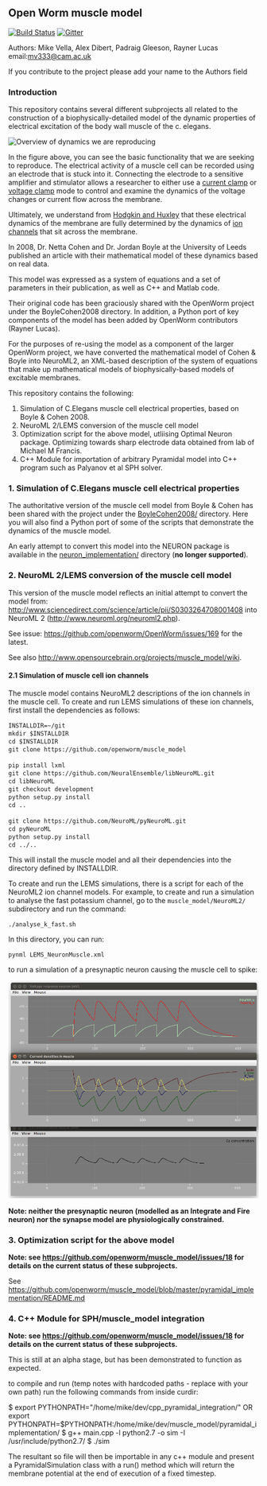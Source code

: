 

## Open Worm muscle model


 [![Build Status](https://travis-ci.org/openworm/muscle_model.png?branch=master)](https://travis-ci.org/openworm/muscle_model) [![Gitter](https://badges.gitter.im/Join%20Chat.svg)](https://gitter.im/openworm/muscle_model?utm_source=badge&utm_medium=badge&utm_campaign=pr-badge&utm_content=badge)

Authors: Mike Vella, Alex Dibert, Padraig Gleeson, Rayner Lucas
email:mv333@cam.ac.uk

If you contribute to the project please add your name to the Authors field

### Introduction

This repository contains several different subprojects all related to the construction of a biophysically-detailed model
of the dynamic properties of electrical excitation of the body wall muscle of the c. elegans.

![Overview of dynamics we are reproducing](https://cloud.githubusercontent.com/assets/1037756/5602898/094dd1c4-9321-11e4-9d01-bc4b73112951.png)

In the figure above, you can see the basic functionality that we are seeking to reproduce.  The electrical activity of a muscle cell
can be recorded using an electrode that is stuck into it.  Connecting the electrode to a sensitive
amplifier and stimulator allows a researcher to either use a [current clamp](https://en.wikipedia.org/wiki/Electrophysiology#Current_clamp) or [voltage clamp](https://en.wikipedia.org/wiki/Voltage_clamp) mode to control and examine the dynamics of the voltage changes or current flow across the membrane.

Ultimately, we understand from [Hodgkin and Huxley](https://en.wikipedia.org/wiki/Hodgkin%E2%80%93Huxley_model) that these electrical dynamics of the membrane are fully determined by the dynamics of [ion channels](https://en.wikipedia.org/wiki/Ion_channel) that sit across the membrane.

In 2008, Dr. Netta Cohen and Dr. Jordan Boyle at the University of Leeds published an article with their mathematical model of these dynamics based on real data.

This model was expressed as a system of equations and a set of parameters in their publication, as well as C++ and Matlab code.  

Their original code has been graciously shared with the OpenWorm project under the BoyleCohen2008 directory.  In addition, a Python port of key components of the model
has been added by OpenWorm contributors (Rayner Lucas).

For the purposes of re-using the model as a component of the larger OpenWorm project, we have converted the mathematical model of Cohen & Boyle into NeuroML2, an XML-based
description of the system of equations that make up mathematical models of biophysically-based models of excitable membranes.



This repository contains the following:

1. Simulation of C.Elegans muscle cell electrical properties, based on Boyle & Cohen 2008.
2. NeuroML 2/LEMS conversion of the muscle cell model
3. Optimization script for the above model, utliising Optimal Neuron package. Optimizing towards sharp electrode data obtained from lab of Michael M Francis.
4. C++ Module for importation of arbitrary Pyramidal model into C++ program such as Palyanov et al SPH solver.


### 1. Simulation of C.Elegans muscle cell electrical properties

The authoritative version of the muscle cell model from Boyle & Cohen has been shared with the project under the [BoyleCohen2008/](BoyleCohen2008/) directory.  Here you will also find a Python port of some of the scripts that demonstrate the dynamics of the muscle model.

An early attempt to convert this model into the NEURON package is available in the [neuron_implementation/](neuron_implementation/) directory (**no longer supported**).

### 2. NeuroML 2/LEMS conversion of the muscle cell model

This version of the muscle model reflects an initial attempt to convert the model from: http://www.sciencedirect.com/science/article/pii/S0303264708001408 into NeuroML 2 (http://www.neuroml.org/neuroml2.php).

See issue: https://github.com/openworm/OpenWorm/issues/169 for the latest.

See also http://www.opensourcebrain.org/projects/muscle_model/wiki.


#### 2.1 Simulation of muscle cell ion channels

The muscle model contains NeuroML2 descriptions of the ion channels in the muscle cell. To create and run LEMS simulations of these ion channels, first install the dependencies as follows:


    INSTALLDIR=~/git
    mkdir $INSTALLDIR
    cd $INSTALLDIR
    git clone https://github.com/openworm/muscle_model

    pip install lxml
    git clone https://github.com/NeuralEnsemble/libNeuroML.git
    cd libNeuroML
    git checkout development
    python setup.py install
    cd ..

    git clone https://github.com/NeuroML/pyNeuroML.git
    cd pyNeuroML
    python setup.py install
    cd ../..


This will install the muscle model and all their dependencies into the directory defined by INSTALLDIR.

To create and run the LEMS simulations, there is a script for each of the NeuroML2 ion channel models. For example, 
to create and run a simulation to analyse the fast potassium channel, go to the `muscle_model/NeuroML2/` subdirectory and run the command:

    ./analyse_k_fast.sh

In this directory, you can run:

    pynml LEMS_NeuronMuscle.xml

to run a simulation of a presynaptic neuron causing the muscle cell to spike:

![NeuronMuscle.png](NeuroML2/images/NeuronMuscle.png)

**Note: neither the presynaptic neuron (modelled as an Integrate and Fire neuron) nor the synapse model are physiologically constrained.**

### 3. Optimization script for the above model

**Note: see https://github.com/openworm/muscle_model/issues/18 for details on the current status of these subprojects.**

See https://github.com/openworm/muscle_model/blob/master/pyramidal_implementation/README.md

### 4. C++ Module for SPH/muscle_model integration

**Note: see https://github.com/openworm/muscle_model/issues/18 for details on the current status of these subprojects.**

This is still at an alpha stage, but has been demonstrated to function as expected.

to compile and run (temp notes with hardcoded paths - replace with your own path)
run the following commands from inside curdir:

$ export PYTHONPATH="/home/mike/dev/cpp_pyramidal_integration/"
OR
export PYTHONPATH=$PYTHONPATH:/home/mike/dev/muscle_model/pyramidal_implementation/
$ g++ main.cpp -l python2.7 -o sim -I /usr/include/python2.7/
$ ./sim

The resultant so file will then be importable in any c++ module and present a PyramidalSimulation class with a run() method which will return the membrane potential at the end of execution of a fixed timestep.

